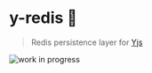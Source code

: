 # y-redis :elephant:
> Redis persistence layer for [Yjs](https://github.com/yjs/yjs)

![work in progress](https://cdn.pixabay.com/photo/2014/11/04/13/20/lego-516557_960_720.jpg)
